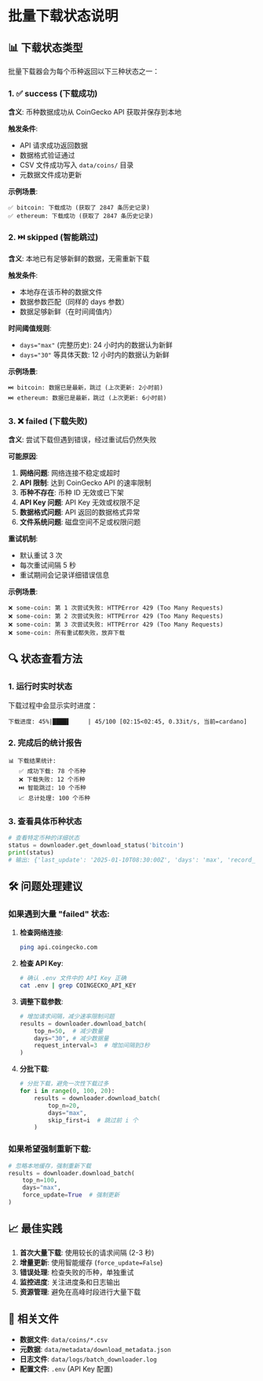 # 批量下载状态说明

## 📊 下载状态类型

批量下载器会为每个币种返回以下三种状态之一：

### 1. ✅ **success** (下载成功)

**含义**: 币种数据成功从 CoinGecko API 获取并保存到本地

**触发条件**:

- API 请求成功返回数据
- 数据格式验证通过
- CSV 文件成功写入 `data/coins/` 目录
- 元数据文件成功更新

**示例场景**:

```
✅ bitcoin: 下载成功 (获取了 2847 条历史记录)
✅ ethereum: 下载成功 (获取了 2847 条历史记录)
```

### 2. ⏭️ **skipped** (智能跳过)

**含义**: 本地已有足够新鲜的数据，无需重新下载

**触发条件**:

- 本地存在该币种的数据文件
- 数据参数匹配（同样的 days 参数）
- 数据足够新鲜（在时间阈值内）

**时间阈值规则**:

- `days="max"` (完整历史): 24 小时内的数据认为新鲜
- `days="30"` 等具体天数: 12 小时内的数据认为新鲜

**示例场景**:

```
⏭️ bitcoin: 数据已是最新，跳过 (上次更新: 2小时前)
⏭️ ethereum: 数据已是最新，跳过 (上次更新: 6小时前)
```

### 3. ❌ **failed** (下载失败)

**含义**: 尝试下载但遇到错误，经过重试后仍然失败

**可能原因**:

1. **网络问题**: 网络连接不稳定或超时
2. **API 限制**: 达到 CoinGecko API 的速率限制
3. **币种不存在**: 币种 ID 无效或已下架
4. **API Key 问题**: API Key 无效或权限不足
5. **数据格式问题**: API 返回的数据格式异常
6. **文件系统问题**: 磁盘空间不足或权限问题

**重试机制**:

- 默认重试 3 次
- 每次重试间隔 5 秒
- 重试期间会记录详细错误信息

**示例场景**:

```
❌ some-coin: 第 1 次尝试失败: HTTPError 429 (Too Many Requests)
❌ some-coin: 第 2 次尝试失败: HTTPError 429 (Too Many Requests)
❌ some-coin: 第 3 次尝试失败: HTTPError 429 (Too Many Requests)
❌ some-coin: 所有重试都失败，放弃下载
```

## 🔍 状态查看方法

### 1. 运行时实时状态

下载过程中会显示实时进度：

```
下载进度: 45%|████▌     | 45/100 [02:15<02:45, 0.33it/s, 当前=cardano]
```

### 2. 完成后的统计报告

```
📊 下载结果统计:
   ✅ 成功下载: 78 个币种
   ❌ 下载失败: 12 个币种
   ⏭️ 智能跳过: 10 个币种
   📈 总计处理: 100 个币种
```

### 3. 查看具体币种状态

```python
# 查看特定币种的详细状态
status = downloader.get_download_status('bitcoin')
print(status)
# 输出: {'last_update': '2025-01-10T08:30:00Z', 'days': 'max', 'record_count': 2847}
```

## 🛠️ 问题处理建议

### 如果遇到大量 "failed" 状态:

1. **检查网络连接**:

   ```bash
   ping api.coingecko.com
   ```

2. **检查 API Key**:

   ```bash
   # 确认 .env 文件中的 API Key 正确
   cat .env | grep COINGECKO_API_KEY
   ```

3. **调整下载参数**:

   ```python
   # 增加请求间隔，减少速率限制问题
   results = downloader.download_batch(
       top_n=50,  # 减少数量
       days="30", # 减少数据量
       request_interval=3  # 增加间隔到3秒
   )
   ```

4. **分批下载**:
   ```python
   # 分批下载，避免一次性下载过多
   for i in range(0, 100, 20):
       results = downloader.download_batch(
           top_n=20,
           days="max",
           skip_first=i  # 跳过前 i 个
       )
   ```

### 如果希望强制重新下载:

```python
# 忽略本地缓存，强制重新下载
results = downloader.download_batch(
    top_n=100,
    days="max",
    force_update=True  # 强制更新
)
```

## 📈 最佳实践

1. **首次大量下载**: 使用较长的请求间隔 (2-3 秒)
2. **增量更新**: 使用智能缓存 (`force_update=False`)
3. **错误处理**: 检查失败的币种，单独重试
4. **监控进度**: 关注进度条和日志输出
5. **资源管理**: 避免在高峰时段进行大量下载

## 📁 相关文件

- **数据文件**: `data/coins/*.csv`
- **元数据**: `data/metadata/download_metadata.json`
- **日志文件**: `data/logs/batch_downloader.log`
- **配置文件**: `.env` (API Key 配置)
